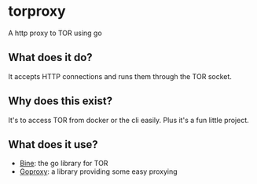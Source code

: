 # torproxy
A http proxy to TOR using go

## What does it do?

It accepts HTTP connections and runs them through the TOR socket.

## Why does this exist?

It's to access TOR from docker or the cli easily.
Plus it's a fun little project.

## What does it use?

- [Bine](https://github.com/cretz/bine): the go library for TOR
- [Goproxy](https://github.com/elazarl/goproxy): a library providing some easy proxying

